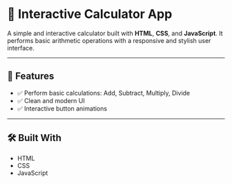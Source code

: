 # 🧮 Interactive Calculator App

A simple and interactive calculator built with **HTML**, **CSS**, and **JavaScript**. It performs basic arithmetic operations with a responsive and stylish user interface.

---

## 🚀 Features

- ✅ Perform basic calculations: Add, Subtract, Multiply, Divide
- ✅ Clean and modern UI
- ✅ Interactive button animations


---

## 🛠️ Built With

- HTML
- CSS
- JavaScript






